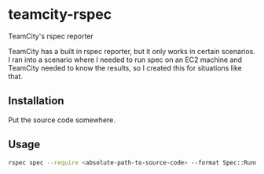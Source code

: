 teamcity-rspec
=======================

TeamCity's rspec reporter

TeamCity has a built in rspec reporter, but it only works in certain scenarios.
I ran into a scenario where I needed to run spec on an EC2 machine and TeamCity
needed to know the results, so I created this for situations like that.

Installation
------------

Put the source code somewhere.

Usage
-----

```bash
rspec spec --require <absolute-path-to-source-code> --format Spec::Runner::Formatter::TeamcityFormatter
```

